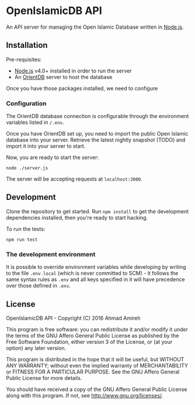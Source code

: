 # OpenIslamicDB API

An API server for managing the Open Islamic Database written in [Node.js](https://nodejs.org).

## Installation

Pre-requisites:

- [Node.js](https://nodejs.org) v4.0+ installed in order to run the server
- An [OrientDB](orientdb.com) server to host the database

Once you have those packages installed, we need to configure

### Configuration

The OrientDB database connection is configurable through the environment
variables listed in `/.env`.

Once you have OrientDB set up, you need to import the public Open Islamic database into your server. Retrieve the latest nightly snapshot (TODO) and
import it into your server to start.

Now, you are ready to start the server:

    node ./server.js

The server will be accepting requests at `localhost:3000`.

## Development

Clone the repository to get started. Run `npm install` to get the development 
dependencies installed, then you're ready to start hacking.

To run the tests:

    npm run test

### The development environment

It is possible to override environment variables while developing by
writing to the file `.env.local` (which is never committed to SCM) - it follows
the same syntax rules as `.env` and all keys specified in it will have 
precedence over those defined in `.env`.

## License

OpenIslamicDB API - Copyright (C) 2016 Ahmad Amireh

This program is free software: you can redistribute it and/or modify
it under the terms of the GNU Affero General Public License as
published by the Free Software Foundation, either version 3 of the
License, or (at your option) any later version.

This program is distributed in the hope that it will be useful,
but WITHOUT ANY WARRANTY; without even the implied warranty of
MERCHANTABILITY or FITNESS FOR A PARTICULAR PURPOSE.  See the
GNU Affero General Public License for more details.

You should have received a copy of the GNU Affero General Public License
along with this program.  If not, see <http://www.gnu.org/licenses/>.
